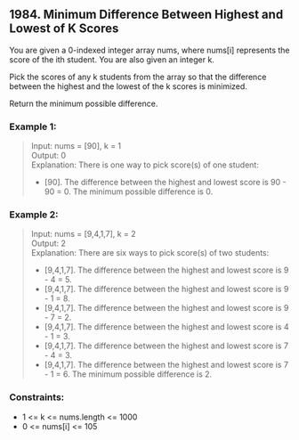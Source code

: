 ## 1984. Minimum Difference Between Highest and Lowest of K Scores
You are given a 0-indexed integer array nums, where nums[i] represents the score of the ith student. You are also given an integer k.

Pick the scores of any k students from the array so that the difference between the highest and the lowest of the k scores is minimized.

Return the minimum possible difference.

### Example 1:

> Input: nums = [90], k = 1<br/>
> Output: 0<br/>
> Explanation: There is one way to pick score(s) of one student:<br/>
> - [90]. The difference between the highest and lowest score is 90 - 90 = 0.
> The minimum possible difference is 0.

### Example 2:

> Input: nums = [9,4,1,7], k = 2<br/>
> Output: 2<br/>
> Explanation: There are six ways to pick score(s) of two students:<br/>
> - [9,4,1,7]. The difference between the highest and lowest score is 9 - 4 = 5.
> - [9,4,1,7]. The difference between the highest and lowest score is 9 - 1 = 8.
> - [9,4,1,7]. The difference between the highest and lowest score is 9 - 7 = 2.
> - [9,4,1,7]. The difference between the highest and lowest score is 4 - 1 = 3.
> - [9,4,1,7]. The difference between the highest and lowest score is 7 - 4 = 3.
> - [9,4,1,7]. The difference between the highest and lowest score is 7 - 1 = 6.
> The minimum possible difference is 2.
 

### Constraints:

- 1 <= k <= nums.length <= 1000
- 0 <= nums[i] <= 105